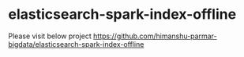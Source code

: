 # elasticsearch-spark-index-offline

Please visit below project
https://github.com/himanshu-parmar-bigdata/elasticsearch-spark-index-offline
